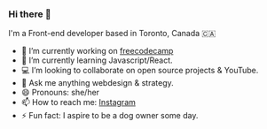 ### Hi there 👋
I'm a Front-end developer based in Toronto, Canada 🇨🇦
- 🔭  I’m currently working on [freecodecamp](https://www.freecodecamp.org/)
- 🌱  I’m currently learning Javascript/React.
- 💻  I’m looking to collaborate on open source projects & YouTube.
- 💬  Ask me anything webdesign & strategy.
- 😄  Pronouns: she/her
- 📫  How to reach me: [Instagram](https://www.instagram.com/chanel_codes/)
- ⚡  Fun fact: I aspire to be a dog owner some day.
